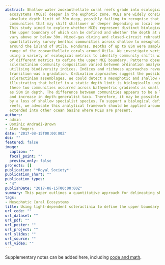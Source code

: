 ```yaml
---
abstract: Shallow water zooxanthellate coral reefs grade into ecologically distinct mesophotic coral
  ecosystems (MCEs) deeper in the euphotic zone. MCEs are widely considered to start at an
  absolute depth limit of 30m deep, possibly failing to recognise that these are distinct ecological
  communities that may shift shallower or deeper depending on local environmental conditions.
  This study aimed to explore whether MCEs represent distinct biological communities,
  the upper boundary of which can be defined and whether the depth at which they occur may
  vary above or below 30m. Mixed-gas diving and closed-circuit rebreathers were used to
  quantitatively survey benthic communities across shallow to mesophotic reef gradients
  around the island of Utila, Honduras. Depths of up to 85m were sampled, covering the vertical
  range of the zooxanthellate corals around Utila. We investigate vertical reef zonation
  using a variety of ecological metrics to identify community shifts with depth, and the appropriateness
  of different metrics to define the upper MCE boundary. Patterns observed in
  scleractinian community composition varied between ordination analyses and approaches
  utilising biodiversity indices. Indices and richness approaches revealed vertical community
  transition was a gradation. Ordination approaches suggest the possibility of recognising two
  scleractinian assemblages. We could detect a mesophotic and shallow community while
  illustrating that belief in a static depth limit is biologically unjustified. The switch between
  these two communities occurred across bathymetric gradients as small as 10m and as large
  as 50m in depth. The difference between communities appears to be a loss of shallow specialists
  and increase in depth-generalist taxa. Therefore, it may be possible to define MCEs
  by a loss of shallow specialist species. To support a biological definition of mesophotic
  reefs, we advocate this analytical framework should be applied around the Caribbean and
  extended into other ocean basins where MCEs are present.
authors:
- admin
- Dominic Andradi-Brown 
- Alex Rogers
date: "2017-08-15T00:00:00Z"
doi: ""
featured: false
image:
  caption: ""
  focal_point: ""
  preview_only: false
projects: []
publication: '*Royal Society*'
publication_short: ""
publication_types:
- "4"
publishDate: "2017-08-15T00:00:00Z"
summary: This paper outlines a quantitative approach for delineating shallow and mesophotic coral reef communities, avoiding the 30 m static depth limit.
tags:
- Mesophotic Coral Ecosystems
title: Using light-dependent scleractinia to define the upper boundary of mesophotic coral ecosystems on the reefs of Utila, Honduras
url_code: ""
url_dataset: ""
url_pdf: ""
url_poster: ""
url_project: ""
url_slides: ""
url_source: ""
url_video: ""
---
```


Supplementary notes can be added here, including [code and math](https://sourcethemes.com/academic/docs/writing-markdown-latex/).
